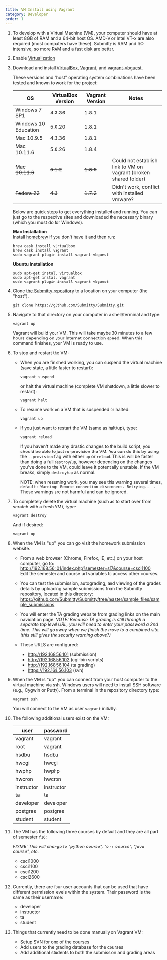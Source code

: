 ```yaml
---
title: VM Install using Vagrant
category: Developer
order: 1
---
```


1. To develop with a Virtual Machine (VM), your computer should have
   at least 8GB of RAM and a 64-bit host OS.  AMD-V or Intel VT-x are
   also required (most computers have these).  Submitty is RAM and I/O
   intensive, so more RAM and a fast disk are better.


2. Enable [Virtualization](http://tinyurl.com/enable-virtualization)


3. Download and install [VirtualBox](https://www.virtualbox.org/), [Vagrant](https://www.vagrantup.com), and [vagrant-vbguest](https://github.com/dotless-de/vagrant-vbguest). 

    These versions and "host" operating system combinations have been tested and known to work for the project:

    | OS                    | VirtualBox Version | Vagrant Version | Notes  |
    |-----------------------|--------------------|-----------------|--------|
    | Windows 7 SP1         | 4.3.36             | 1.8.1           | |
    | Windows 10 Education  | 5.0.20             | 1.8.1           | |
    | Mac 10.9.5            | 4.3.36             | 1.8.1           | |
    | Mac 10.11.6           | 5.0.26             | 1.8.4           | |
    | ~~Mac 10.11.6~~       | ~~5.1.2~~          | ~~1.8.5~~       | Could not establish link to VM on vagrant (broken shared folder) |
    | ~~Fedora 22~~         | ~~4.3~~            | ~~1.7.2~~       | Didn't work, conflict with installed vmware? |

    Below are quick steps to get everything installed and running. You can just go to the respective sites and downloaded the necessary binary (which you must do for Windows).

    **Mac Installation**  
    Install [homebrew](http://brew.sh/) if you don't have it and then run:
    ```
    brew cask install virtualbox
    brew cask install vagrant
    sudo vagrant plugin install vagrant-vbguest
    ```
   
    **Ubuntu Installation**
    ```
    sudo apt-get install virtualbox
    sudo apt-get install vagrant
    sudo vagrant plugin install vagrant-vbguest
    ```

2. Clone [the Submitty repository](https://github.com/Submitty/Submitty) to a location on
   your computer (the "host").
    
   ```
   git clone https://github.com/Submitty/Submitty.git
   ```


3. Navigate to that directory on your computer in a shell/terminal and
   type:

   ```
   vagrant up
   ```

   Vagrant will build your VM.  This will take maybe 30 minutes to a
   few hours depending on your Internet connection speed.  When this
   command finishes, your VM is ready to use.


5. To stop and restart the VM:

   * When you are finished working, you can suspend the virtual
     machine (save state, a little faster to restart):

     ```
     vagrant suspend
     ```
     
     or halt the virtual machine (complete VM shutdown, a little
     slower to restart):

     ```
     vagrant halt
     ```
   
   * To resume work on a VM that is suspended or halted:

     ```
     vagrant up
     ```

   * If you just want to restart the VM (same as halt/up), type:
     ```
     vagrant reload
     ```

     If you haven't made any drastic changes to the build script, 
     you should be able to just re-provision the VM. You can do this by
     using the `--provision` flag with either `up` or  `reload`. This is 
     will be faster than doing a full `destroy`/`up`, however depending on
     the changes you've done to the VM, could leave it potentially unstable.
     If the VM breaks, simply `destroy`/`up` as normal.

     NOTE: when resuming work, you may see this warning several
     times, `default: Warning: Remote connection
     disconnect. Retrying..  .` These warnings are not harmful and can
     be ignored.

6. To completely delete the virtual machine (such as to start over from
   scratch with a fresh VM), type:

   ```
   vagrant destroy
   ```

   And if desired:

   ```
   vagrant up
   ```


7. When the VM is "up", you can go visit the homework submission
   website.
   
   * From a web browser (Chrome, Firefox, IE, etc.) on your host
     computer, go to:  
     <http://192.168.56.101/index.php?semester=s17&course=csci1100>  
     Edit the semester and course url variables to access other courses.

   * You can test the submission, autograding, and viewing of the
     grades details by uploading sample submissions from the Submitty
     repository, located in this directory:  
     <https://github.com/Submitty/Submitty/tree/master/sample_files/sample_submissions>

   * You will enter the TA grading website from grading links on the main navidation page.
     _NOTE:  Because TA grading is still through a separate top level URL, you will need to enter your
     password a 2nd time.  This will go away when we finish the move to a combined site.
     (this still gives the security warning above?)_

   * These URLS are configured:
     * <http://192.168.56.101> (submission)
     * <http://192.168.56.102> (cgi-bin scripts)
     * <http://192.168.56.104> (ta grading)
     * <https://192.168.56.103> (svn)


8. When the VM is "up", you can connect from your host computer to the
   virtual machine via ssh.  Windows users will need to install SSH
   software (e.g., Cygwin or Putty).  From a terminal in the
   repository directory type:

   ```
   vagrant ssh
   ```

   You will connect to the VM as user `vagrant` initially. 


9.  The following additional users exist on the VM:

    | user | password |
    |------|----------|
    | vagrant | vagrant |
    | root | vagrant |
    | hsdbu | hsdbu |
    | hwcgi | hwcgi |
    | hwphp | hwphp |
    | hwcron | hwcron |
    | instructor | instructor |
    | ta | ta |
    | developer | developer |
    | postgres | postgres |
    | student | student |


10. The VM has the following three courses by default and they are all part of semester `f16`:

    _FIXME:  This will change to "python course", "c++ course", "java course", etc._
    
    * csci1000
    * csci1100
    * csci1200
    * csci2600


11. Currently, there are four user accounts that can be used that have different permission levels within the system. Their password is the same as their username:
   
    * developer
    * instructor
    * ta
    * student

11. Things that currently need to be done manually on Vagrant VM:

    * Setup SVN for one of the courses
    * Add users to the grading database for the courses
    * Add additional students to both the submission and grading areas